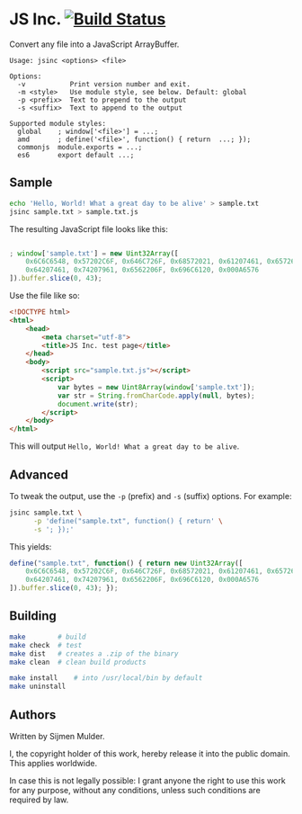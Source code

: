 JS Inc. [![Build Status](https://travis-ci.org/sjmulder/jsinc.svg?branch=master)](https://travis-ci.org/sjmulder/jsinc)
=======

Convert any file into a JavaScript ArrayBuffer.

```
Usage: jsinc <options> <file>

Options:
  -v           Print version number and exit.
  -m <style>   Use module style, see below. Default: global
  -p <prefix>  Text to prepend to the output
  -s <suffix>  Text to append to the output

Supported module styles:
  global    ; window['<file>'] = ...;
  amd       ; define('<file>', function() { return  ...; });
  commonjs  module.exports = ...;
  es6       export default ...;
```


Sample
------

```bash
echo 'Hello, World! What a great day to be alive' > sample.txt
jsinc sample.txt > sample.txt.js
```

The resulting JavaScript file looks like this:

```javascript

; window['sample.txt'] = new Uint32Array([
    0x6C6C6548, 0x57202C6F, 0x646C726F, 0x68572021, 0x61207461, 0x65726720,
    0x64207461, 0x74207961, 0x6562206F, 0x696C6120, 0x000A6576
]).buffer.slice(0, 43);
```

Use the file like so:

```html
<!DOCTYPE html>
<html>
    <head>
        <meta charset="utf-8">
        <title>JS Inc. test page</title>
    </head> 
    <body>
        <script src="sample.txt.js"></script>
        <script>
            var bytes = new Uint8Array(window['sample.txt']);
            var str = String.fromCharCode.apply(null, bytes);
            document.write(str);
        </script>
    </body>
</html>
```

This will output `Hello, World! What a great day to be alive`.


Advanced
--------

To tweak the output, use the `-p` (prefix) and `-s` (suffix) options. For
example:

```bash
jsinc sample.txt \
      -p 'define("sample.txt", function() { return' \
      -s '; });'
```

This yields:

```javascript
define("sample.txt", function() { return new Uint32Array([
    0x6C6C6548, 0x57202C6F, 0x646C726F, 0x68572021, 0x61207461, 0x65726720,
    0x64207461, 0x74207961, 0x6562206F, 0x696C6120, 0x000A6576
]).buffer.slice(0, 43); });
```


Building
--------

```bash
make        # build
make check  # test
make dist   # creates a .zip of the binary
make clean  # clean build products

make install    # into /usr/local/bin by default
make uninstall
```


Authors
-------

Written by Sijmen Mulder.

I, the copyright holder of this work, hereby release it into the public
domain. This applies worldwide.

In case this is not legally possible: I grant anyone the right to use this
work for any purpose, without any conditions, unless such conditions are
required by law.
